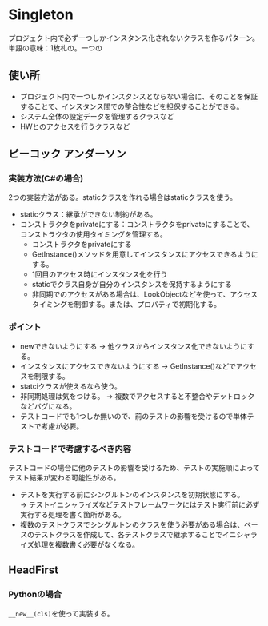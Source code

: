 # Singleton
プロジェクト内で必ず一つしかインスタンス化されないクラスを作るパターン。  
単語の意味：1枚札の。一つの

## 使い所
- プロジェクト内で一つしかインスタンスとならない場合に、そのことを保証することで、インスタンス間での整合性などを担保することができる。
- システム全体の設定データを管理するクラスなど
- HWとのアクセスを行うクラスなど

## ピーコック アンダーソン
### 実装方法(C#の場合)
2つの実装方法がある。staticクラスを作れる場合はstaticクラスを使う。
- staticクラス：継承ができない制約がある。
- コンストラクタをprivateにする：コンストラクタをprivateにすることで、コンストラクタの使用タイミングを管理する。 
    - コンストラクタをprivateにする
    - GetInstance()メソッドを用意してインスタンスにアクセスできるようにする。
    - 1回目のアクセス時にインスタンス化を行う
    - staticでクラス自身が自分のインスタンスを保持するようにする
    - 非同期でのアクセスがある場合は、LookObjectなどを使って、アクセスタイミングを制御する。または、プロパティで初期化する。
    
### ポイント
- newできないようにする -> 他クラスからインスタンス化できないようにする。
- インスタンスにアクセスできないようにする -> GetInstance()などでアクセスを制限する。
- statciクラスが使えるなら使う。
- 非同期処理は気をつける。 -> 複数でアクセスすると不整合やデットロックなどバグになる。
- テストコードでも1つしか無いので、前のテストの影響を受けるので単体テストで考慮が必要。

### テストコードで考慮するべき内容
テストコードの場合に他のテストの影響を受けるため、テストの実施順によってテスト結果が変わる可能性がある。
- テストを実行する前にシングルトンのインスタンスを初期状態にする。  
-> テストイニシャライズなどテストフレームワークにはテスト実行前に必ず実行する処理を書く箇所がある。
- 複数のテストクラスでシングルトンのクラスを使う必要がある場合は、ベースのテストクラスを作成して、各テストクラスで継承することでイニシャライズ処理を複数書く必要がなくなる。 

## HeadFirst
### Pythonの場合
`__new__(cls)`を使って実装する。
    
